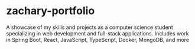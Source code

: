 # zachary-portfolio
A showcase of my skills and projects as a computer science student specializing in web development and full-stack applications. Includes work in Spring Boot, React, JavaScript, TypeScript, Docker, MongoDB, and more
